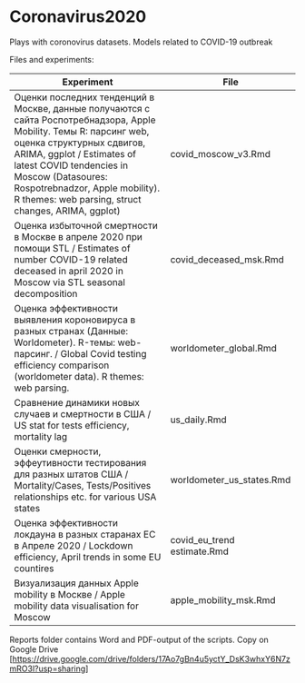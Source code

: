 # Coronavirus2020
Plays with coronovirus datasets. Models related to COVID-19 outbreak 


Files and experiments:

Experiment | File
---| ---
Оценки последних тенденций в Москве, данные получаются с сайта Роспотребнадзора, Apple Mobility. Темы R: парсинг web, оценка структурных сдвигов, ARIMA, ggplot / Estimates of latest COVID tendencies in Moscow (Datasoures: Rospotrebnadzor, Apple mobility). R themes: web parsing, struct changes, ARIMA, ggplot)| covid_moscow_v3.Rmd
Оценка избыточной смертности в Москве в апреле 2020 при помощи STL / Estimates of number COVID-19 related deceased in april 2020 in Moscow via STL seasonal decomposition | covid_deceased_msk.Rmd
Оценка эффективности выявления короновируса в разных странах (Данные: Worldometer). R-темы: web-парсинг. / Global Covid testing efficiency comparison (worldometer data). R themes: web parsing.  | worldometer_global.Rmd
Сравнение динамики новых случаев и смертности в США / US stat for tests efficiency, mortality lag  | us_daily.Rmd
Оценки смерности, эффеутивности тестирования для разных штатов США / Mortality/Cases, Tests/Positives relationships etc. for various USA states | worldometer_us_states.Rmd
Оценка эффективности локдауна в разных старанах ЕС в Апреле 2020 / Lockdown efficiency, April trends in some EU countires  | covid_eu_trend estimate.Rmd
Визуализация данных Apple mobility в Москве /  Apple mobility data visualisation for Moscow  | apple_mobility_msk.Rmd



Reports folder contains Word and PDF-output of the scripts.
Copy on Google Drive [https://drive.google.com/drive/folders/17Ao7gBn4u5yctY_DsK3whxY6N7zmRO3l?usp=sharing]
